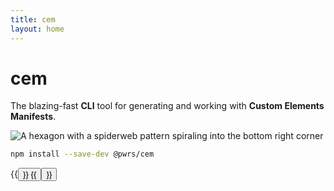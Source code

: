 ```yaml
---
title: cem
layout: home
---
```

# cem
The blazing-fast **CLI** tool for generating and working with **Custom Elements Manifests**.

![A hexagon with a spiderweb pattern spiraling into the bottom right corner](/cem/images/logo.svg)

```bash
npm install --save-dev @pwrs/cem
```

<div class="mt-3 grid-2">
  {{<button "/cem/docs/installation" "Get Started">}}
  {{<button "/cem/docs" "Read the Docs">}}
</div>